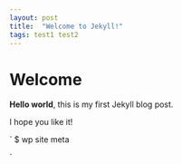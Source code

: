 ```yaml
---
layout: post
title:  "Welcome to Jekyll!"
tags: test1 test2
---
```


# Welcome

**Hello world**, this is my first Jekyll blog post.

I hope you like it!

`
$ wp site meta

`
